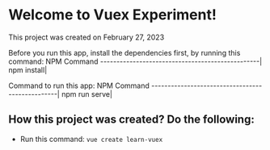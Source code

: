 # Welcome to Vuex Experiment!
This project was created on February 27, 2023<br/>

Before you run this app, install the dependencies first, by running this command:
NPM Command
-------------------------------------------------|
npm install|

Command to run this app:
NPM Command
-------------------------------------------------|
npm run serve|

## How this project was created? Do the following:
- Run this command:
```vue create learn-vuex```
